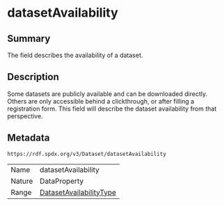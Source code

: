 <!-- Automatically generated by spec-parser v2.0.0 on 2024-01-12T14:00:21.817658+00:00 -->
<!-- SPDX-License-Identifier: Community-Spec-1.0 -->

# datasetAvailability

## Summary

The field describes the availability of a dataset.


## Description

Some datasets are publicly available and can be downloaded directly. Others are only accessible behind a clickthrough, or after filling a registration form. This field will describe the dataset availability from that perspective.


## Metadata

`https://rdf.spdx.org/v3/Dataset/datasetAvailability`


| | |
|---|---|
| Name | datasetAvailability |
| Nature | DataProperty |
| Range | [DatasetAvailabilityType](../Vocabularies/DatasetAvailabilityType.md) |





